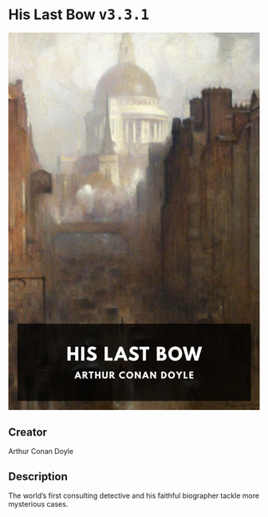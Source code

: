 
# His Last Bow <kbd>v3.3.1</kbd>

<center>
  <img src="./cover-1024.jpg"/>
</center>

## Creator
Arthur Conan Doyle

## Description
The world’s first consulting detective and his faithful biographer tackle more mysterious cases.
